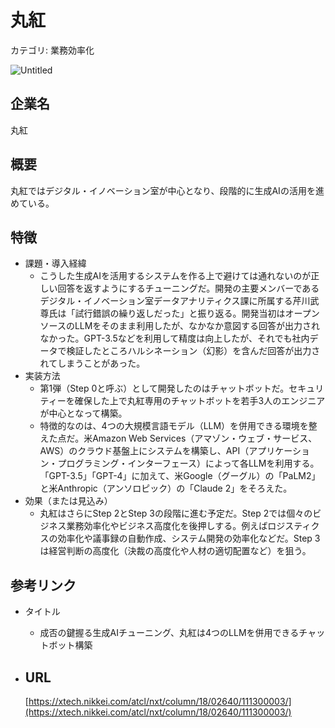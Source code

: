 # 丸紅

カテゴリ: 業務効率化

![Untitled](%E4%B8%B8%E7%B4%85%207b791c96930f4f2e9316e574ebd17158/Untitled.png)

## 企業名

丸紅

## 概要

丸紅ではデジタル・イノベーション室が中心となり、段階的に生成AIの活用を進めている。

## 特徴

- 課題・導入経緯
    - こうした生成AIを活用するシステムを作る上で避けては通れないのが正しい回答を返すようにするチューニングだ。開発の主要メンバーであるデジタル・イノベーション室データアナリティクス課に所属する芹川武尊氏は「試行錯誤の繰り返しだった」と振り返る。開発当初はオープンソースのLLMをそのまま利用したが、なかなか意図する回答が出力されなかった。GPT-3.5などを利用して精度は向上したが、それでも社内データで検証したところハルシネーション（幻影）を含んだ回答が出力されてしまうことがあった。
- 実装方法
    - 第1弾（Step 0と呼ぶ）として開発したのはチャットボットだ。セキュリティーを確保した上で丸紅専用のチャットボットを若手3人のエンジニアが中心となって構築。
    - 特徴的なのは、4つの大規模言語モデル（LLM）を併用できる環境を整えた点だ。米Amazon Web Services（アマゾン・ウェブ・サービス、AWS）のクラウド基盤上にシステムを構築し、API（アプリケーション・プログラミング・インターフェース）によって各LLMを利用する。「GPT-3.5」「GPT-4」に加えて、米Google（グーグル）の「PaLM2」と米Anthropic（アンソロピック）の「Claude 2」をそろえた。
- 効果（または見込み）
    - 丸紅はさらにStep 2とStep 3の段階に進む予定だ。Step 2では個々のビジネス業務効率化やビジネス高度化を後押しする。例えばロジスティクスの効率化や議事録の自動作成、システム開発の効率化などだ。Step 3は経営判断の高度化（決裁の高度化や人材の適切配置など）を狙う。

## 参考リンク

- タイトル
    - 成否の鍵握る生成AIチューニング、丸紅は4つのLLMを併用できるチャットボット構築
- URL
    - 
    
    [https://xtech.nikkei.com/atcl/nxt/column/18/02640/111300003/](https://xtech.nikkei.com/atcl/nxt/column/18/02640/111300003/)
